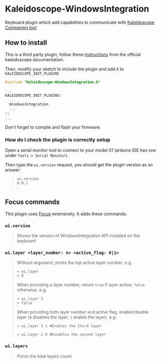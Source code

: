 # Kaleidoscope-WindowsIntegration

Keyboard plugin which add capabilities to communicate with [Kaleidoscope Companion tool](https://github.com/Nimamoh/Kaleidoscope-WindowsIntegration-Client)

## How to install
This is a third party plugin, follow these [instructions](https://github.com/keyboardio/Kaleidoscope/wiki/Installing-Plugins#installing-third-party-plugins) from the official kaleidoscope documentation.

Then, modify your sketch to include the plugin and add it to `KALEIDOSCOPE_INIT_PLUGINS`

```cpp
#include "Kaleidoscope-WindowsIntegration.h"

...
KALEIDOSCOPE_INIT_PLUGINS(
  ...
  WindowsIntegration
  ...
);
...
```
Don't forget to compile and flash your firmware.

### How do I check the plugin is correctly setup
Open a serial monitor tool to connect to your model 01 (arduino IDE has one under `Tools > Serial Monitor`). 

Then type the `wi.version` request, you should get the plugin version as an answer:

> ```
> wi.version
> 0.0.1
> .
> ```


## Focus commands
This plugin uses [Focus](https://github.com/keyboardio/Kaleidoscope/blob/master/doc/plugin/FocusSerial.md) extensively. It adds these commands:

### `wi.version`

> Shows the version of WindowsIntegration API installed on the keyboard

### `wi.layer <layer_number: n> <active_flag: 0|1>` 

> Without argument, prints the top active layer number. e.g:
>
> ```
> < wi.layer
> > 0
> ```
>
> When providing a layer number, return `true` if layer active, `false` otherwise. e.g:
>
> ```
> < wi.layer 3
> > false
> ```
>
> When providing both layer number and active flag, enable/disable layer (`0` disables the layer, `1` enable the layer). e.g:
> 
> ```
> < wi.layer 3 1 #Enables the third layer
> ``` 
> ```
> < wi.layer 2 0 #Disables the second layer
> ``` 

### `wi.layers`

> Prints the total layers count


